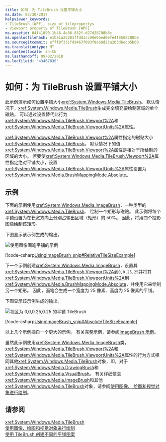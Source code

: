 ```yaml
---
title: 如何：为 TileBrush 设置平铺大小
ms.date: 03/30/2017
helpviewer_keywords:
- TileBrush [WPF], size of tilepropertys
- Viewport property of TileBrush [WPF]
ms.assetid: 04f41090-1b46-4e36-832f-d27d28708b8c
ms.openlocfilehash: e1ba1a25281ffdd1cc00e0bed0efe4f8508780be
ms.sourcegitcommit: efff8f331fd9467f093f8ab8d23a203d6ecb5b60
ms.translationtype: MT
ms.contentlocale: zh-CN
ms.lasthandoff: 09/02/2018
ms.locfileid: "43467830"
---
```

# <a name="how-to-set-the-tile-size-for-a-tilebrush"></a>如何：为 TileBrush 设置平铺大小
此示例演示如何设置平铺大小<xref:System.Windows.Media.TileBrush>。 默认情况下，<xref:System.Windows.Media.TileBrush>生成完全填充要绘制区域的单个磁贴。 可以通过设置替代此行为<xref:System.Windows.Media.TileBrush.Viewport%2A>和<xref:System.Windows.Media.TileBrush.ViewportUnits%2A>属性。  
  
 <xref:System.Windows.Media.TileBrush.Viewport%2A>属性指定的磁贴大小<xref:System.Windows.Media.TileBrush>。 默认情况下的值<xref:System.Windows.Media.TileBrush.Viewport%2A>属性是相对于所绘制的区域的大小。 若要使<xref:System.Windows.Media.TileBrush.Viewport%2A>属性指定绝对平铺大小，设置<xref:System.Windows.Media.TileBrush.ViewportUnits%2A>属性设置为<xref:System.Windows.Media.BrushMappingMode.Absolute>。  
  
## <a name="example"></a>示例  
 下面的示例使用<xref:System.Windows.Media.ImageBrush>，一种类型的<xref:System.Windows.Media.TileBrush>、 绘制一个矩形与磁贴。 此示例将每个平铺设置为在长宽方向上分别占输出区域（矩形）的 50%。 因此，将用四个投影图像绘制该矩形。  
  
 下图显示该示例生成的输出。
  
 ![使用图像画笔平铺的示例](../../../../docs/framework/wpf/graphics-multimedia/media/0.png "0")  
  
 [!code-csharp[UsingImageBrush_snip#RelativeTileSizeExample](../../../../samples/snippets/csharp/VS_Snippets_Wpf/UsingImageBrush_snip/CSharp/TileSizeExample.cs#relativetilesizeexample)]  
  
 下一个示例创建<xref:System.Windows.Media.ImageBrush>，设置其<xref:System.Windows.Media.TileBrush.Viewport%2A>到`0,0,25,25`并将其<xref:System.Windows.Media.TileBrush.ViewportUnits%2A>到<xref:System.Windows.Media.BrushMappingMode.Absolute>，并使用它来绘制另一个矩形。 因此，画笔会生成一个宽度为 25 像素、高度为 25 像素的平铺。  
  
 下图显示该示例生成的输出。  
  
 ![视区为 0,0,0.25,0.25 的平铺 TileBrush](../../../../docs/framework/wpf/graphics-multimedia/media/25x25viewport.png "25x25viewport")  
  
 [!code-csharp[UsingImageBrush_snip#AbsoluteTileSizeExample](../../../../samples/snippets/csharp/VS_Snippets_Wpf/UsingImageBrush_snip/CSharp/TileSizeExample.cs#absolutetilesizeexample)]  
  
 以上几个示例摘自一个更大的示例。 有关完整示例，请参阅[ImageBrush 示例](https://go.microsoft.com/fwlink/?LinkID=160005)。  
  
 虽然此示例使用<xref:System.Windows.Media.ImageBrush>类，<xref:System.Windows.Media.TileBrush.Viewport%2A>和<xref:System.Windows.Media.TileBrush.ViewportUnits%2A>属性的行为方式相同其他<xref:System.Windows.Media.TileBrush>对象，即，对于<xref:System.Windows.Media.DrawingBrush>和<xref:System.Windows.Media.VisualBrush>。 有关详细信息<xref:System.Windows.Media.ImageBrush>和其他<xref:System.Windows.Media.TileBrush>对象，请参阅[使用图像、 绘图和视觉对象进行绘制](../../../../docs/framework/wpf/graphics-multimedia/painting-with-images-drawings-and-visuals.md)。  
  
## <a name="see-also"></a>请参阅  
 <xref:System.Windows.Media.TileBrush>  
 [使用图像、绘图和视觉对象进行绘制](../../../../docs/framework/wpf/graphics-multimedia/painting-with-images-drawings-and-visuals.md)  
 [使用 TileBrush 创建不同的平铺图案](../../../../docs/framework/wpf/graphics-multimedia/how-to-create-different-tile-patterns-with-a-tilebrush.md)
